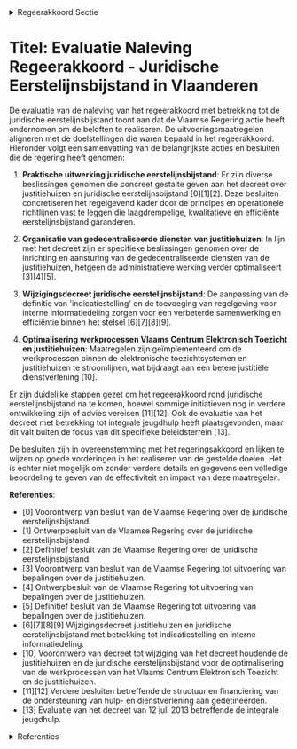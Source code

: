 

<details>
        <summary>Regeerakkoord Sectie </summary>
        <p>3.2.4 Juridische eerstelijnsbijstand De Vlaamse minister bevoegd voor Justitie en Handhaving evalueert en optimaliseert de uitvoering van het decreet m.b.t. de juridische eerstelijnsbijstand. </p>
        </details> 

# Titel: Evaluatie Naleving Regeerakkoord - Juridische Eerstelijnsbijstand in Vlaanderen

De evaluatie van de naleving van het regeerakkoord met betrekking tot de juridische eerstelijnsbijstand toont aan dat de Vlaamse Regering actie heeft ondernomen om de beloften te realiseren. De uitvoeringsmaatregelen aligneren met de doelstellingen die waren bepaald in het regeerakkoord. Hieronder volgt een samenvatting van de belangrijkste acties en besluiten die de regering heeft genomen:

1. **Praktische uitwerking juridische eerstelijnsbijstand**: Er zijn diverse beslissingen genomen die concreet gestalte geven aan het decreet over justitiehuizen en juridische eerstelijnsbijstand \[0\]\[1\]\[2\]. Deze besluiten concretiseren het regelgevend kader door de principes en operationele richtlijnen vast te leggen die laagdrempelige, kwalitatieve en efficiënte eerstelijnsbijstand garanderen.

2. **Organisatie van gedecentraliseerde diensten van justitiehuizen**: In lijn met het decreet zijn er specifieke beslissingen genomen over de inrichting en aansturing van de gedecentraliseerde diensten van de justitiehuizen, hetgeen de administratieve werking verder optimaliseert \[3\]\[4\]\[5\].

3. **Wijzigingsdecreet juridische eerstelijnsbijstand**: De aanpassing van de definitie van 'indicatiestelling' en de toevoeging van regelgeving voor interne informatiedeling zorgen voor een verbeterde samenwerking en efficiëntie binnen het stelsel \[6\]\[7\]\[8\]\[9\].

4. **Optimalisering werkprocessen Vlaams Centrum Elektronisch Toezicht en justitiehuizen**: Maatregelen zijn geïmplementeerd om de werkprocessen binnen de elektronische toezichtsystemen en justitiehuizen te stroomlijnen, wat bijdraagt aan een betere justitiële dienstverlening \[10\].

Er zijn duidelijke stappen gezet om het regeerakkoord rond juridische eerstelijnsbijstand na te komen, hoewel sommige initiatieven nog in verdere ontwikkeling zijn of advies vereisen \[11\]\[12\]. Ook de evaluatie van het decreet met betrekking tot integrale jeugdhulp heeft plaatsgevonden, maar dit valt buiten de focus van dit specifieke beleidsterrein \[13\].

De besluiten zijn in overeenstemming met het regeringsakkoord en lijken te wijzen op goede vorderingen in het realiseren van de gestelde doelen. Het is echter niet mogelijk om zonder verdere details en gegevens een volledige beoordeling te geven van de effectiviteit en impact van deze maatregelen.

**Referenties**:
- \[0\] Voorontwerp van besluit van de Vlaamse Regering over de juridische eerstelijnsbijstand.
- \[1\] Ontwerpbesluit van de Vlaamse Regering over de juridische eerstelijnsbijstand.
- \[2\] Definitief besluit van de Vlaamse Regering over de juridische eerstelijnsbijstand.
- \[3\] Voorontwerp van besluit van de Vlaamse Regering tot uitvoering van bepalingen over de justitiehuizen.
- \[4\] Ontwerpbesluit van de Vlaamse Regering tot uitvoering van bepalingen over de justitiehuizen.
- \[5\] Definitief besluit van de Vlaamse Regering tot uitvoering van bepalingen over de justitiehuizen.
- \[6\]\[7\]\[8\]\[9\] Wijzigingsdecreet justitiehuizen en juridische eerstelijnsbijstand met betrekking tot indicatiestelling en interne informatiedeling.
- \[10\] Voorontwerp van decreet tot wijziging van het decreet houdende de justitiehuizen en de juridische eerstelijnsbijstand voor de optimalisering van de werkprocessen van het Vlaams Centrum Elektronisch Toezicht en de justitiehuizen.
- \[11\]\[12\] Verdere besluiten betreffende de structuur en financiering van de ondersteuning van hulp- en dienstverlening aan gedetineerden.
- \[13\] Evaluatie van het decreet van 12 juli 2013 betreffende de integrale jeugdhulp.

<details>
        <summary> Referenties</summary>
        **[\[0\]](http://themis.vlaanderen.be/id/nieuwsbrief-info/60DAFACF364ED90008000358)** : **(2021-07-02)** Juridische eerstelijnsbijstand: praktische uitwerking Voorontwerp van besluit van de Vlaamse Regering over de juridische eerstelijnsbijstand  Sinds 1 juli 2014 is Vlaanderen inhoudelijk bevoegd voor d... 

**[\[1\]](http://themis.vlaanderen.be/id/nieuwsbrief-info/617907E7364ED90008000626)** : **(2021-10-29)** Juridische eerstelijnsbijstand: praktische uitwerking Ontwerpbesluit van de Vlaamse Regering over de juridische eerstelijnsbijstand  Sinds 1 juli 2014 is Vlaanderen inhoudelijk bevoegd voor de juridis... 

**[\[2\]](http://themis.vlaanderen.be/id/nieuwsbrief-info/612F718E364ED90008000286)** : **(2021-09-03)** Juridische eerstelijnsbijstand: praktische uitwerking Voorontwerp van besluit van de Vlaamse Regering over de juridische eerstelijnsbijstand  Sinds 1 juli 2014 is Vlaanderen inhoudelijk bevoegd voor d... 

**[\[3\]](http://themis.vlaanderen.be/id/nieuwsbrief-info/61A5F595364ED90008000578)** : **(2021-12-03)** Uitvoering bepalingen decreet justitiehuizen en de juridische eerstelijnsbijstand Voorontwerp van besluit van de Vlaamse Regering tot uitvoering van bepalingen over de justitiehuizen van het decreet v... 

**[\[4\]](http://themis.vlaanderen.be/id/nieuwsbrief-info/6231B21A6BB7B593CFC189D9)** : **(2022-03-18)** Uitvoering bepalingen decreet justitiehuizen en juridische eerstelijnsbijstand Ontwerpbesluit van de Vlaamse Regering tot uitvoering van bepalingen over de justitiehuizen van het decreet van 26 april ... 

**[\[5\]](http://themis.vlaanderen.be/id/nieuwsbrief-info/61E7CB4D364ED90008000211)** : **(2022-01-21)** Uitvoering bepalingen decreet justitiehuizen en juridische eerstelijnsbijstand Voorontwerp van besluit van de Vlaamse Regering tot uitvoering van bepalingen over de justitiehuizen van het decreet van ... 

**[\[6\]](http://themis.vlaanderen.be/id/nieuwsbericht/641325533335D329E25ECFF4)** : **(2023-03-17)** Wijzigingsdecreet justitiehuizen en juridische eerstelijnsbijstand: indicatiestelling en interne informatiedeling Bekrachtiging en afkondiging van het decreet tot wijziging van het decreet van 26 apri... 

**[\[7\]](http://themis.vlaanderen.be/id/nieuwsbrief-info/63A1B57FDBF1CAE811022301)** : **(2022-12-23)** Wijzigingsdecreet justitiehuizen en juridische eerstelijnsbijstand: indicatiestelling en interne informatiedeling Ontwerpdecreet tot wijziging van het decreet van 26 april 2019 houdende de justitiehui... 

**[\[8\]](http://themis.vlaanderen.be/id/nieuwsbrief-info/62D112748E6C4430A8898D84)** : **(2022-07-15)** Wijzigingsdecreet justitiehuizen en juridische eerstelijnsbijstand: indicatiestelling en interne informatiedeling Voorontwerp van decreet tot wijziging van het decreet van 26 april 2019 houdende de ju... 

**[\[9\]](http://themis.vlaanderen.be/id/nieuwsbrief-info/6332E0195CD4B179BD8715F7)** : **(2022-09-30)** Wijzigingsdecreet justitiehuizen en juridische eerstelijnsbijstand: indicatiestelling en interne informatiedeling Voorontwerp van decreet tot wijziging van het decreet van 26 april 2019 houdende de ju... 

**[\[10\]](http://themis.vlaanderen.be/id/nieuwsbericht/65819605E2E2C9E5814C22B8)** : **(2023-12-22)** Optimalisering werkprocessen Vlaams Centrum Elektronisch Toezicht en justitiehuizen: wijzigingsdecreet Voorontwerp van decreet tot wijziging van het decreet van 26 april 2019 houdende de justitiehuize... 

**[\[11\]](http://themis.vlaanderen.be/id/nieuwsbericht/64AE554D0592342F299DB9B1)** : **(2023-07-14)** Ondersteuning in het kader van de organisatie van de hulp- en dienstverlening aan gedetineerden: ingebed in Agentschap Justitie en Handhaving Voorontwerp van besluit van de Vlaamse Regering tot wijzig... 

**[\[12\]](http://themis.vlaanderen.be/id/nieuwsbrief-info/60ED9322364ED900080014B6)** : **(2021-07-16)** Delegatie minister voor justitiehuizen Ontwerpbesluit van de Vlaamse Regering houdende delegatie aan de Vlaamse minister bevoegd voor de justitiehuizen voor de subsidiëring op basis van het koninklijk... 

**[\[13\]]** : **(2020-06-12)** Evaluatie van het decreet van 12 juli 2013 betreffende de integrale jeugdhulp 
        </details> 

